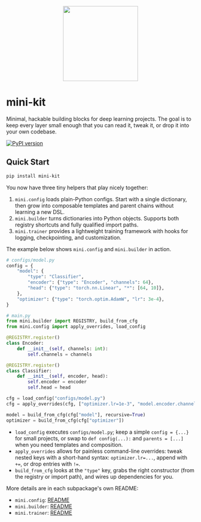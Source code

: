 <p align="center">
  <img src="https://github.com/user-attachments/assets/95493b42-6734-42b7-bf93-96987bcf60ad" height=200/>
</p>

# mini-kit

Minimal, hackable building blocks for deep learning projects. The goal is to keep every layer small enough that you can read it, tweak it, or drop it into your own codebase.

[![PyPI version](https://img.shields.io/pypi/v/mini-kit.svg)](https://pypi.python.org/pypi/mini-kit)

## Quick Start

```bash
pip install mini-kit
```

You now have three tiny helpers that play nicely together:

1. `mini.config` loads plain-Python configs. Start with a single dictionary, then grow into composable templates and parent chains without learning a new DSL.
2. `mini.builder` turns dictionaries into Python objects. Supports both registry shortcuts and fully qualified import paths.
3. `mini.trainer` provides a lightweight training framework with hooks for logging, checkpointing, and customization.

The example below shows `mini.config` and `mini.builder` in action.

```python
# configs/model.py
config = {
    "model": {
        "type": "Classifier",
        "encoder": {"type": "Encoder", "channels": 64},
        "head": {"type": "torch.nn.Linear", "*": [64, 10]},
    },
    "optimizer": {"type": "torch.optim.AdamW", "lr": 3e-4},
}
```

```python
# main.py
from mini.builder import REGISTRY, build_from_cfg
from mini.config import apply_overrides, load_config

@REGISTRY.register()
class Encoder:
    def __init__(self, channels: int):
        self.channels = channels

@REGISTRY.register()
class Classifier:
    def __init__(self, encoder, head):
        self.encoder = encoder
        self.head = head

cfg = load_config("configs/model.py")
cfg = apply_overrides(cfg, ["optimizer.lr=1e-3", "model.encoder.channels=128"])

model = build_from_cfg(cfg["model"], recursive=True)
optimizer = build_from_cfg(cfg["optimizer"])
```

- `load_config` executes `configs/model.py`; keep a simple `config = {...}` for small projects, or swap to `def config(...):` and `parents = [...]` when you need templates and composition.
- `apply_overrides` allows for painless command-line overrides: tweak nested keys with a short-hand syntax: `optimizer.lr=...`, append with `+=`, or drop entries with `!=`.
- `build_from_cfg` looks at the `"type"` key, grabs the right constructor (from the registry or import path), and wires up dependencies for you.

More details are in each subpackage's own README:

- `mini.config`: [README](src/mini/config/README.md)
- `mini.builder`: [README](src/mini/builder/README.md)
- `mini.trainer`: [README](src/mini/trainer/README.md)
